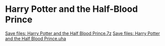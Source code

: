 # Harry Potter and the Half-Blood Prince
[Save files: Harry Potter and the Half Blood Prince.7z](Harry%20Potter%20and%20the%20Half%20Blood%20Prince.7z?raw=true)
[Save files: Harry Potter and the Half Blood Prince.uha](Harry%20Potter%20and%20the%20Half%20Blood%20Prince.uha?raw=true)
